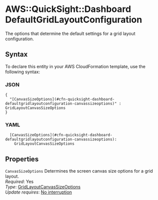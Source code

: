 # AWS::QuickSight::Dashboard DefaultGridLayoutConfiguration<a name="aws-properties-quicksight-dashboard-defaultgridlayoutconfiguration"></a>

The options that determine the default settings for a grid layout configuration\.

## Syntax<a name="aws-properties-quicksight-dashboard-defaultgridlayoutconfiguration-syntax"></a>

To declare this entity in your AWS CloudFormation template, use the following syntax:

### JSON<a name="aws-properties-quicksight-dashboard-defaultgridlayoutconfiguration-syntax.json"></a>

```
{
  "[CanvasSizeOptions](#cfn-quicksight-dashboard-defaultgridlayoutconfiguration-canvassizeoptions)" : GridLayoutCanvasSizeOptions
}
```

### YAML<a name="aws-properties-quicksight-dashboard-defaultgridlayoutconfiguration-syntax.yaml"></a>

```
  [CanvasSizeOptions](#cfn-quicksight-dashboard-defaultgridlayoutconfiguration-canvassizeoptions): 
    GridLayoutCanvasSizeOptions
```

## Properties<a name="aws-properties-quicksight-dashboard-defaultgridlayoutconfiguration-properties"></a>

`CanvasSizeOptions`  <a name="cfn-quicksight-dashboard-defaultgridlayoutconfiguration-canvassizeoptions"></a>
Determines the screen canvas size options for a grid layout\.  
*Required*: Yes  
*Type*: [GridLayoutCanvasSizeOptions](aws-properties-quicksight-dashboard-gridlayoutcanvassizeoptions.md)  
*Update requires*: [No interruption](https://docs.aws.amazon.com/AWSCloudFormation/latest/UserGuide/using-cfn-updating-stacks-update-behaviors.html#update-no-interrupt)
